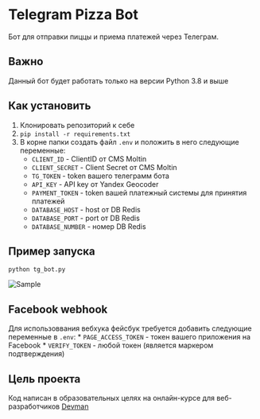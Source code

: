 # Telegram Pizza Bot

Бот для отправки пиццы и приема платежей через Телеграм.

## Важно

Данный бот будет работать только на версии Python 3.8 и выше

## Как установить

1. Клонировать репозиторий к себе
2. `pip install -r requirements.txt`
3. В корне папки создать файл `.env` и положить в него следующие переменные:
    * `CLIENT_ID` - ClientID от CMS Moltin
    * `CLIENT_SECRET` - Client Secret от CMS Moltin
    * `TG_TOKEN` - token вашего телеграмм бота
    * `API_KEY` - API key от Yandex Geocoder
    * `PAYMENT_TOKEN` - token вашей платежный системы для принятия платежей
    * `DATABASE_HOST` - host от DB Redis
    * `DATABASE_PORT` - port от DB Redis
    * `DATABASE_NUMBER` - номер DB Redis


## Пример запуска

```python tg_bot.py```

![Sample](https://media.giphy.com/media/gflsfushe82IkhcMQ9/giphy.gif)

## Facebook webhook 
Для использоввания вебхука фейсбук требуется добавить следующие переменные в `.env`:
    * `PAGE_ACCESS_TOKEN` - токен вашего приложения на Facebook
    * `VERIFY_TOKEN` - любой токен (является маркером подтверждения)
    
## Цель проекта

Код написан в образовательных целях на онлайн-курсе для веб-разработчиков [Devman](https://dvmn.org/modules)
